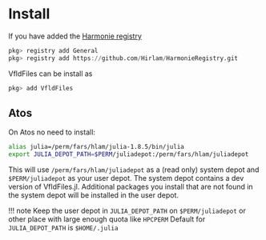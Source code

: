 # Install 

If you have added the [Harmonie registry](https://github.com/Hirlam/HarmonieRegistry) 

```julia
pkg> registry add General
pkg> registry add https://github.com/Hirlam/HarmonieRegistry.git
```

VfldFiles can be install as  

```julia 
pkg> add VfldFiles
```


## Atos 

On Atos no need to install:  

```bash
alias julia=/perm/fars/hlam/julia-1.8.5/bin/julia
export JULIA_DEPOT_PATH=$PERM/juliadepot:/perm/fars/hlam/juliadepot
```

This will use `/perm/fars/hlam/juliadepot` as a (read only) system depot and `$PERM/juliadepot` as your user depot. The system depot contains a dev version of VfldFiles.jl. Additional packages you install that are not found in the system depot will be installed in the user depot. 

!!! note 
    Keep the user depot in `JULIA_DEPOT_PATH` on `$PERM/juliadepot` or other place with large enough quota like `HPCPERM`   Default for `JULIA_DEPOT_PATH` is `$HOME/.julia` 
